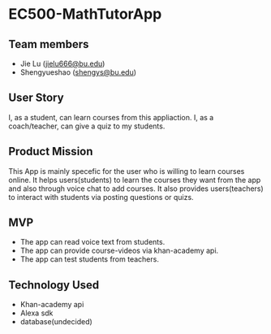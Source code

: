 # EC500-MathTutorApp
## Team members
- Jie Lu (jielu666@bu.edu)
- Shengyueshao (shengys@bu.edu)

## User Story
I, as a student, can learn courses from this appliaction.
I, as a coach/teacher, can give a quiz to my students.

## Product Mission
This App is mainly specefic for the user who is willing to learn courses online. It helps users(students) to learn the courses they want from the app and also through voice chat to add courses. It also provides users(teachers) to interact with students via posting questions or quizs.

## MVP
- The app can read voice text from students.
- The app can provide course-videos via khan-academy api.
- The app can test students from teachers.

## Technology Used
- Khan-academy api
- Alexa sdk
- database(undecided)

